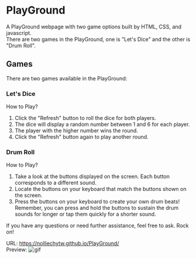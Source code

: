 # PlayGround
A PlayGround webpage with two game options built by HTML, CSS, and javascript. </br>
There are two games in the PlayGround, one is "Let's Dice" and the other is "Drum Roll".</br>

## Games
There are two games available in the PlayGround:
### Let's Dice
How to Play? <br/>
1. Click the "Refresh" button to roll the dice for both players. <br/>
2. The dice will display a random number between 1 and 6 for each player. <br/>
3. The player with the higher number wins the round. <br/>
4. Click the "Refresh" button again to play another round. <br/>


### Drum Roll
How to Play? <br/>
1. Take a look at the buttons displayed on the screen. Each button corresponds to a different sound. <br/>
2. Locate the buttons on your keyboard that match the buttons shown on the screen. <br/>
3. Press the buttons on your keyboard to create your own drum beats!<br/>
Remember, you can press and hold the buttons to sustain the drum sounds for longer or tap them quickly for a shorter sound.

If you have any questions or need further assistance, feel free to ask. Rock on!

URL: https://nolliechytw.github.io/PlayGround/<br/>
Preview:
![gif](https://github.com/nolliechyTW/PlayGround/assets/106467497/fb1946fe-73fa-400a-ac96-ba9015c0b7f0)

